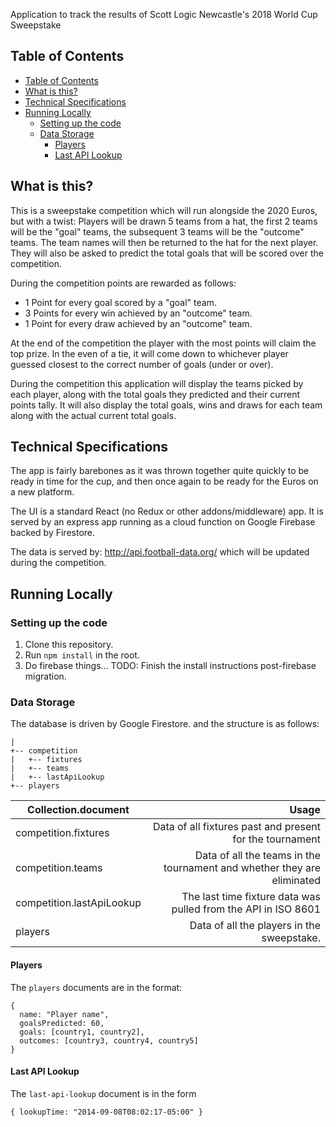Application to track the results of Scott Logic Newcastle's 2018 World Cup Sweepstake

## Table of Contents

- [Table of Contents](#table-of-contents)
- [What is this?](#what-is-this)
- [Technical Specifications](#technical-specifications)
- [Running Locally](#running-locally)
  - [Setting up the code](#setting-up-the-code)
  - [Data Storage](#data-storage)
    - [Players](#players)
    - [Last API Lookup](#last-api-lookup)

## What is this?

This is a sweepstake competition which will run alongside the 2020 Euros, but with a twist:
Players will be drawn 5 teams from a hat, the first 2 teams will be the "goal" teams, the subsequent 3 teams will be the "outcome" teams. The team names will then be returned to the hat for the next player. They will also be asked to predict the total goals that will be scored over the competition.

During the competition points are rewarded as follows:
 * 1 Point for every goal scored by a "goal" team.
 * 3 Points for every win achieved by an "outcome" team.
 * 1 Point for every draw achieved by an "outcome" team.

At the end of the competition the player with the most points will claim the top prize. In the even of a tie, it will come down to whichever player guessed closest to the correct number of goals (under or over).

During the competition this application will display the teams picked by each player, along with the total goals they predicted and their current points tally. It will also display the total goals, wins and draws for each team along with the actual current total goals.

## Technical Specifications

The app is fairly barebones as it was thrown together quite quickly to be ready in time for the cup, and then once again to be ready for the Euros on a new platform.

The UI is a standard React (no Redux or other addons/middleware) app. It is served by an express app running as a cloud function on Google Firebase backed by Firestore.

The data is served by: http://api.football-data.org/ which will be updated during the competition.

## Running Locally
### Setting up the code
1. Clone this repository.
2. Run `npm install` in the root.
3. Do firebase things... TODO: Finish the install instructions post-firebase migration.

### Data Storage
The database is driven by Google Firestore. and the structure is as follows:

```
|
+-- competition
|   +-- fixtures
|   +-- teams
|   +-- lastApiLookup
+-- players
```

| Collection.document       | Usage                                                                    |
|---------------------------|-------------------------------------------------------------------------:|
| competition.fixtures      | Data of all fixtures past and present for the tournament                 |
| competition.teams         | Data of all the teams in the tournament and whether they are eliminated  |
| competition.lastApiLookup |  The last time fixture data was pulled from the API in ISO 8601          |
| players                   | Data of all the players in the sweepstake.                               |


#### Players
The `players` documents are in the format:

```
{
  name: "Player name",
  goalsPredicted: 60,
  goals: [country1, country2],
  outcomes: [country3, country4, country5]
}
```

#### Last API Lookup
The `last-api-lookup` document is in the form

`{ lookupTime: "2014-09-08T08:02:17-05:00" }`